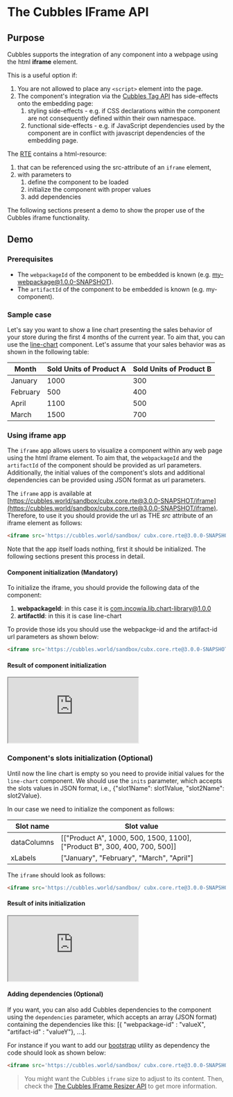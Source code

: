 # The Cubbles IFrame API

## Purpose

Cubbles supports the integration of any component into a webpage using the html **iframe** element.

This is a useful option if:

1. You are not allowed to place any `<script>` element into the page.
2. The component's integration via the [Cubbles Tag API](cubbles-tag-api/README.md) has side-effects onto the embedding page:
   1. styling side-effects - e.g. if CSS declarations within the component are not consequently defined within their own namespace.
   2. functional side-effects - e.g. if JavaScript dependencies used by the component are in conflict with javascript dependencies of the embedding page.

The [RTE](../README.md) contains a html-resource:

1. that can be referenced using the src-attribute of an `iframe` element,
2. with parameters to
   1. define the component to be loaded
   2. initialize the component with proper values
   3. add dependencies

The following sections present a demo to show the proper use of the Cubbles iframe functionality.

## Demo

### Prerequisites

- The `webpackageId` of the component to be embedded is known (e.g. my-webpackage@1.0.0-SNAPSHOT).
- The `artifactId` of the component to be embedded is known (e.g. my-component).

### Sample case

Let's say you want to show a line chart presenting the sales behavior of your store during the first 4 months of the current year. To aim that, you can use the [line-chart](https://cubbles.world/sandbox/com.incowia.lib.chart-library@1.0.0/line-chart/demo/index.html) component. Let's assume that your sales behavior was as shown in the following table:

| Month | Sold Units of Product A | Sold Units of Product B |
|----------|-------------------------|-------------------------|
| January | 1000 | 300 |
| February | 500 | 400 |
| April | 1100 | 500 |
| March | 1500 | 700 |

### Using iframe app

The `iframe` app allows users to visualize a component within any web page using the html iframe element. To aim that, the `webpackageId` and the `artifactId` of the component should be provided as url parameters. Additionally, the initial values of the component's slots and additional dependencies can be provided using JSON format as url parameters.

The `iframe` app is available at [https://cubbles.world/sandbox/cubx.core.rte@3.0.0-SNAPSHOT/iframe](https://cubbles.world/sandbox/cubx.core.rte@3.0.0-SNAPSHOT/iframe). Therefore, to use it you should provide the url as THE _src_ attribute of an iframe element as follows:

```html
<iframe src='https://cubbles.world/sandbox/ cubx.core.rte@3.0.0-SNAPSHOT/iframe'></iframe>
```

Note that the app itself loads nothing, first it should be initialized. The following sections present this process in detail.

#### Component initialization (Mandatory)

To initialize the iframe, you should provide the following data of the component:

1. **webpackageId**: in this case it is com.incowia.lib.chart-library@1.0.0
2. **artifactId**: in this it is case line-chart

To provide those ids you should use the webpackge-id and the artifact-id url parameters as shown below:

```html
<iframe src='https://cubbles.world/sandbox/cubx.core.rte@3.0.0-SNAPSHOT/iframe/index.html?webpackage-id=com.incowia.lib.chart-library@1.0.0&amp;artifact-id=line-chart&amp;dependencies=[]'></iframe>
```

#### Result of component initialization

<iframe src='https://cubbles.world/sandbox/cubx.core.rte@3.0.0-SNAPSHOT/iframe/index.html?webpackage-id=com.incowia.lib.chart-library@1.0.0&amp;artifact-id=line-chart&amp;dependencies=[]'></iframe>

### Component's slots initialization (Optional)

Until now the line chart is empty so you need to provide initial values for the `line-chart` component. We should use the `inits` parameter, which accepts the slots values in JSON format, i.e., {"slot1Name": slot1Value, "slot2Name": slot2Value}.

In our case we need to initialize the component as follows:

| Slot name | Slot value |
|-------------|--------------------------------------------------------------------------|
| dataColumns | [["Product A", 1000, 500, 1500, 1100],["Product B", 300, 400, 700, 500]] |
| xLabels | ["January", "February", "March", "April"] |

The `iframe` should look as follows:

```html
<iframe src='https://cubbles.world/sandbox/ cubx.core.rte@3.0.0-SNAPSHOT/iframe/index.html?webpackage-id=com.incowia.lib.chart-library@1.0.0&amp;artifact-id=line-chart&amp;inits={"dataColumns":[["Product A",1000,500,1500,1100],["Product B",300,400,700,500]],"xLabels":["January","February","March","April"]}&dependencies=[]'></iframe>
```

#### Result of inits initialization

<iframe src='https://cubbles.world/sandbox/ cubx.core.rte@3.0.0-SNAPSHOT/iframe/index.html?webpackage-id=com.incowia.lib.chart-library@1.0.0&amp;artifact-id=line-chart&amp;inits={"dataColumns":[["Product A",1000,500,1500,1100],["Product B",300,400,700,500]],"xLabels":["January","February","March","April"]}&dependencies=[]'></iframe>

#### Adding dependencies (Optional)

If you want, you can also add Cubbles dependencies to the component using the `dependencies` parameter, which accepts an array (JSON format) containing the dependencies like this: [{ "webpackage-id" : "valueX", "artifact-id" : "valueY"}, ...].

For instance if you want to add our [bootstrap](https://cubbles.world/sandbox/bootstrap-3.3.5@1.4.0) utility as dependency the code should look as shown below:

```html
<iframe src='https://cubbles.world/sandbox/ cubx.core.rte@3.0.0-SNAPSHOT/iframe/index.html?webpackage-id=com.incowia.lib ... &dependencies=[{"webpackage-id" : "bootstrap-3.3.5@1.4.0", "artifact-id" : "bootstrap"}]'></iframe>
```

> You might want the Cubbles `iframe` size to adjust to its content. Then, check the [The Cubbles IFrame Resizer API](cubbles-iframe-resizer.md) to get more information.